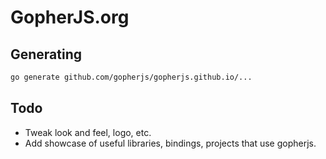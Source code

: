 # GopherJS.org

## Generating

```bash
go generate github.com/gopherjs/gopherjs.github.io/...
```

## Todo

* Tweak look and feel, logo, etc.
* Add showcase of useful libraries, bindings, projects that use gopherjs.

